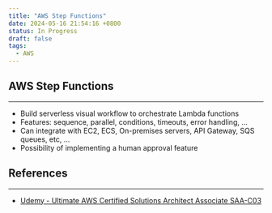 ```yaml
---
title: "AWS Step Functions"
date: 2024-05-16 21:54:16 +0800
status: In Progress
draft: false
tags:
  - AWS
---
```

## AWS Step Functions
---
- Build serverless visual workflow to orchestrate Lambda functions
- Features: sequence, parallel, conditions, timeouts, error handling, ...
- Can integrate with EC2, ECS, On-premises servers, API Gateway, SQS queues, etc, ...
- Possibility of implementing a human approval feature

## References
---
- [Udemy - Ultimate AWS Certified Solutions Architect Associate SAA-C03](https://www.udemy.com/course/aws-certified-solutions-architect-associate-saa-c03)
